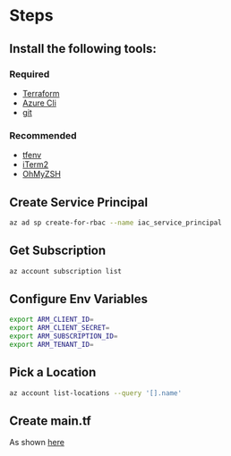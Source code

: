 # Steps

## Install the following tools:

### Required
* [Terraform](https://learn.hashicorp.com/tutorials/terraform/install-cli?in=terraform/aws-get-started)
* [Azure Cli](https://docs.microsoft.com/en-us/cli/azure/install-azure-cli)
* [git](https://git-scm.com/book/en/v2/Getting-Started-Installing-Git)

### Recommended
* [tfenv](https://github.com/tfutils/tfenv#installation)
* [iTerm2](https://iterm2.com/)
* [OhMyZSH](https://ohmyz.sh/#install)


## Create Service Principal
```sh
az ad sp create-for-rbac --name iac_service_principal
```

## Get Subscription
```sh
az account subscription list
```

## Configure Env Variables
```sh
export ARM_CLIENT_ID=
export ARM_CLIENT_SECRET=
export ARM_SUBSCRIPTION_ID=
export ARM_TENANT_ID=
```

## Pick a Location
```sh
az account list-locations --query '[].name'
```

## Create main.tf

As shown [here](main.tf)
